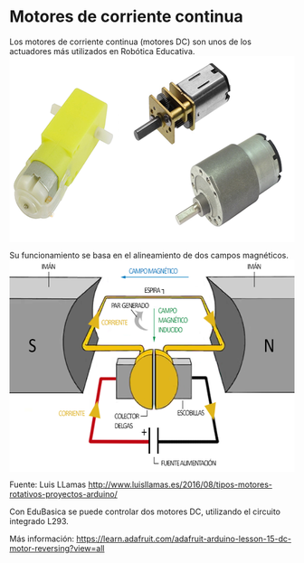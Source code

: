 # Motores de corriente continua
Los motores de corriente continua (motores DC) son unos de los actuadores más utilizados en Robótica Educativa. 
<a href="" target="_blank"><img width="600" height="330" border="0" align="center" src="img/motoresDC.png "/></a>

Su funcionamiento se basa en el alineamiento de dos campos magnéticos. 
<a href="" target="_blank"><img width="600" height="375" border="0" align="center" src="img/circuitoMotorDC.png "/></a>

Fuente: Luis LLamas
http://www.luisllamas.es/2016/08/tipos-motores-rotativos-proyectos-arduino/

Con EduBasica se puede controlar dos motores DC, utilizando el circuito integrado L293.

Más información: https://learn.adafruit.com/adafruit-arduino-lesson-15-dc-motor-reversing?view=all

